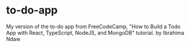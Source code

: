 # to-do-app
My version of the to-do app from FreeCodeCamp, "How to Build a Todo App with React, TypeScript, NodeJS, and MongoDB" tutorial. by Ibrahima Ndaw
